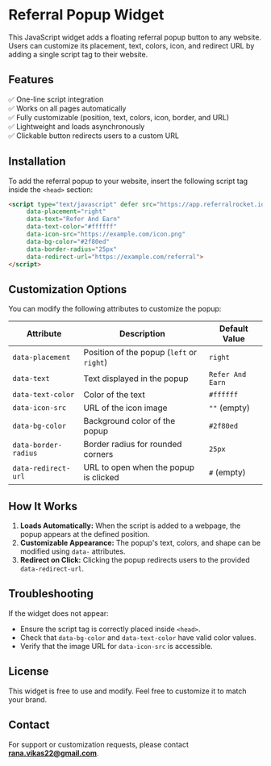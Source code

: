 # Referral Popup Widget

This JavaScript widget adds a floating referral popup button to any website. Users can customize its placement, text, colors, icon, and redirect URL by adding a single script tag to their website.

## Features
✅ One-line script integration  
✅ Works on all pages automatically  
✅ Fully customizable (position, text, colors, icon, border, and URL)  
✅ Lightweight and loads asynchronously  
✅ Clickable button redirects users to a custom URL  

## Installation
To add the referral popup to your website, insert the following script tag inside the `<head>` section:

```html
<script type="text/javascript" defer src="https://app.referralrocket.io/widget/referralPopup.js"
     data-placement="right"
     data-text="Refer And Earn"
     data-text-color="#ffffff"
     data-icon-src="https://example.com/icon.png"
     data-bg-color="#2f80ed"
     data-border-radius="25px"
     data-redirect-url="https://example.com/referral">
</script>
```

## Customization Options
You can modify the following attributes to customize the popup:

| Attribute         | Description                                      | Default Value  |
|------------------|--------------------------------------------------|---------------|
| `data-placement` | Position of the popup (`left` or `right`)       | `right`       |
| `data-text`      | Text displayed in the popup                     | `Refer And Earn` |
| `data-text-color`| Color of the text                               | `#ffffff`     |
| `data-icon-src`  | URL of the icon image                           | `""` (empty)  |
| `data-bg-color`  | Background color of the popup                   | `#2f80ed`     |
| `data-border-radius` | Border radius for rounded corners           | `25px`        |
| `data-redirect-url` | URL to open when the popup is clicked        | `#` (empty)   |

## How It Works
1. **Loads Automatically:** When the script is added to a webpage, the popup appears at the defined position.
2. **Customizable Appearance:** The popup's text, colors, and shape can be modified using `data-` attributes.
3. **Redirect on Click:** Clicking the popup redirects users to the provided `data-redirect-url`.

## Troubleshooting
If the widget does not appear:
- Ensure the script tag is correctly placed inside `<head>`.
- Check that `data-bg-color` and `data-text-color` have valid color values.
- Verify that the image URL for `data-icon-src` is accessible.

## License
This widget is free to use and modify. Feel free to customize it to match your brand.

## Contact
For support or customization requests, please contact **rana.vikas22@gmail.com**.
